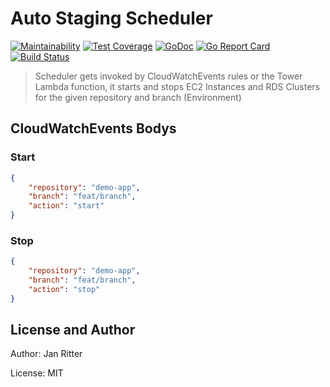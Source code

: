 # Auto Staging Scheduler

[![Maintainability](https://api.codeclimate.com/v1/badges/4081e8c1d9f05200133d/maintainability)](https://codeclimate.com/github/auto-staging/scheduler/maintainability)
[![Test Coverage](https://api.codeclimate.com/v1/badges/4081e8c1d9f05200133d/test_coverage)](https://codeclimate.com/github/auto-staging/scheduler/test_coverage)
[![GoDoc](https://godoc.org/github.com/auto-staging/scheduler?status.svg)](https://godoc.org/github.com/auto-staging/scheduler)
[![Go Report Card](https://goreportcard.com/badge/github.com/auto-staging/scheduler)](https://goreportcard.com/report/github.com/auto-staging/scheduler)
[![Build Status](https://travis-ci.com/auto-staging/scheduler.svg?branch=master)](https://travis-ci.com/auto-staging/scheduler)

> Scheduler gets invoked by CloudWatchEvents rules or the Tower Lambda function, it starts and stops EC2 Instances and RDS Clusters for the given
> repository and branch (Environment)

## CloudWatchEvents Bodys

### Start

```json
{
    "repository": "demo-app",
    "branch": "feat/branch",
    "action": "start"
}
```

### Stop

```json
{
    "repository": "demo-app",
    "branch": "feat/branch",
    "action": "stop"
}
```

## License and Author

Author: Jan Ritter

License: MIT